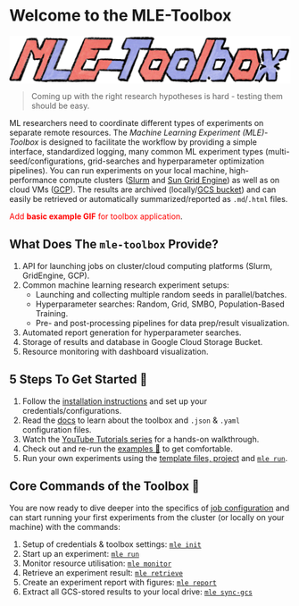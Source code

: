 # Welcome to the MLE-Toolbox

<a href="thumbnails/mle_thumbnail.png"><img src="thumbnails/mle_thumbnail.png" width=900 align="center" /></a>

> Coming up with the right research hypotheses is hard - testing them should be easy.

ML researchers need to coordinate different types of experiments on separate remote resources. The *Machine Learning Experiment (MLE)-Toolbox* is designed to facilitate the workflow by providing a simple interface, standardized logging, many common ML experiment types (multi-seed/configurations, grid-searches and hyperparameter optimization pipelines). You can run experiments on your local machine, high-performance compute clusters ([Slurm](https://slurm.schedmd.com/overview.html) and [Sun Grid Engine](http://bioinformatics.mdc-berlin.de/intro2UnixandSGE/sun_grid_engine_for_beginners/README.html)) as well as on cloud VMs ([GCP](https://cloud.google.com/gcp/)). The results are archived (locally/[GCS bucket](https://cloud.google.com/products/storage/)) and can easily be retrieved or automatically summarized/reported as `.md`/`.html` files.


<span style="color:red">Add **basic example GIF** for toolbox application</span>.

## What Does The `mle-toolbox` Provide?

1. API for launching jobs on cluster/cloud computing platforms (Slurm, GridEngine, GCP).
2. Common machine learning research experiment setups:
    - Launching and collecting multiple random seeds in parallel/batches.
    - Hyperparameter searches: Random, Grid, SMBO, Population-Based Training.
    - Pre- and post-processing pipelines for data prep/result visualization.
3. Automated report generation for hyperparameter searches.
4. Storage of results and database in Google Cloud Storage Bucket.
5. Resource monitoring with dashboard visualization.

## 5 Steps To Get Started :stew:

1. Follow the [installation instructions](setup/installation/) and set up your credentials/configurations.
2. Read the [docs](https://roberttlange.github.io/mle-toolbox/) to learn about the toolbox and `.json` & `.yaml` configuration files.
3. Watch the [YouTube Tutorials series](setup/video_tutorials/) for a hands-on walkthrough.
4. Check out and re-run the [examples :page_facing_up:](https://github.com/RobertTLange/mle-toolbox/tree/main/examples) to get comfortable.
5. Run your own experiments using the [template files, project](https://github.com/RobertTLange/mle-project-template) and [`mle run`](https://roberttlange.github.io/mle-toolbox/core_api/mle_run/).


## Core Commands of the Toolbox :seedling:

You are now ready to dive deeper into the specifics of [job configuration](setup/infrastructure/) and can start running your first experiments from the cluster (or locally on your machine) with the commands:

1. Setup of credentials & toolbox settings: [`mle init`](https://roberttlange.github.io/mle-toolbox/core_api/mle_init/)
2. Start up an experiment: [`mle run`](https://roberttlange.github.io/mle-toolbox/core_api/mle_run/)
3. Monitor resource utilisation: [`mle monitor`](https://roberttlange.github.io/mle-toolbox/core_api/mle_monitor/)
4. Retrieve an experiment result: [`mle retrieve`](https://roberttlange.github.io/mle-toolbox/core_api/mle_retrieve/)
5. Create an experiment report with figures: [`mle report`](https://roberttlange.github.io/mle-toolbox/core_api/mle_report/)
6. Extract all GCS-stored results to your local drive: [`mle sync-gcs`](https://roberttlange.github.io/mle-toolbox/core_api/mle_sync_gcs/)
